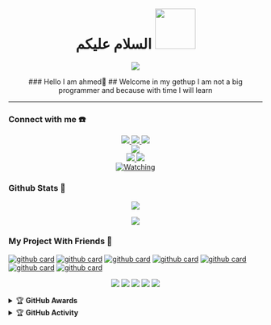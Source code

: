 


<h1 align="center">السلام عليكم <img src="https://i.imgur.com/yUiEvDR.jpeg" width="80px" alt=""><br></h1>
<p align="center">
  <img src="https://c.tenor.com/owx4Hlt5V8kAAAAC/loli-cute.gif" />
</p>

<p align="center">
### Hello I am ahmed👋
## Welcome in my gethup I am not a big programmer and because with time I will learn
</p>

------
### Connect with me ☎️
<p align="center">
  <a href="https://instagram.com/a_e_b_2003"><img src="https://img.shields.io/badge/Instagram-E4405F?style=for-the-badge&logo=instagram&logoColor=white"/> 
  <a href="https://wa.me/+393271166550?text=Hello"><img src="https://img.shields.io/badge/WhatsApp-25D366?style=for-the-badge&logo=whatsapp&logoColor=white" />
  <a href="https://t.me/TNT707FBI"><img src="https://img.shields.io/badge/Telegram-%230088cc.svg?&style=for-the-badge&logo=telegram&logoColor=white" /> <br>
  <a href="https://youtube.com/@maio6807"><img src="https://img.shields.io/badge/YouTube-fatih arridho-ff0000?style=for-the-badge&logo=youtube&logoColor=ff0000&link=https://youtube.com/channel/UCD_w05gKF5F_5BNPABShNyQ" /><br>
  <a name=ahmed1p7&label=VIEWS&style=flat-square&color=orange" />
  <a href="https://github.com/ahmed1p7"><img src="https://img.shields.io/badge/-GitHub-black?style=flat-square&logo=github" /> 
  <a href=https://youtube.com/@maio6807"><img src="https://img.shields.io/youtube/channel/subscribers/UCD_w05gKF5F_5BNPABShNyQ?style=social" /> <br>
  <a href="https://komarev.com/ghpvc/?username=ahmed1p7&color=blue&style=flat-square&label=Profile+Views"><img title="Watching" src="https://komarev.com/ghpvc/?username=ahmed1p7&color=green&style=flat-square&label=Profile+View"></a>
</p>


### Github Stats 🚀

<p align="center"><a href="https://github.com/ahmed1p7"><img src="https://github-readme-stats.vercel.app/api?username=ahmed1p7&show_icons=true&theme=radical"></a></p>
<p align="center"><a href="https://github.com/ahmed1p7"><img src="https://github-readme-stats.vercel.app/api/top-langs/?username=ahmed1p7&theme=radical&layout=compact"></a></p> 

### My Project With Friends 🔭
<a href="https://github.com/ahmed1p7/brutal">![github card](https://github-readme-stats.vercel.app/api/pin/?username=ahmed1p7&repo=brutal&theme=dark)</a>
<a href="https://github.com/DikaArdnt/Hisoka-Morou">![github card](https://github-readme-stats.vercel.app/api/pin/?username=dikaardnt&repo=hisoka-morou&theme=nightowl)</a>
<a href="https://github.com/zhwzein/Killua-Zoldyck">![github card](https://github-readme-stats.vercel.app/api/pin/?username=zhwzein&repo=killua-zoldyck&theme=dark)</a>
<a href="https://github.com/adiwajshing/Baileys">![github card](https://github-readme-stats.vercel.app/api/pin/?username=adiwajshing&repo=baileys&theme=nightowl)</a>
<a href="https://github.com/zeeone-ofc/Alphabot-Md">![github card](https://github-readme-stats.vercel.app/api/pin/?username=zeeone-ofc&repo=alphabot-md&theme=dark)</a>
<a href="https://github.com/ahmed1p7/islamiah">![github card](https://github-readme-stats.vercel.app/api/pin/?username=ahmed1p7&repo=islamiah&theme=nightowl)</a>
<a href="https://github.com/ahmed1p7/pramuka">![github card](https://github-readme-stats.vercel.app/api/pin/?username=ahmed1p7&repo=pramuka&theme=dark)</a>


<p align="center">
    <img src="https://img.shields.io/badge/OS-Linux-blue?&logo=Linux" />
    <img src="https://img.shields.io/badge/OS-Windows-blue?&logo=Windows" />
    <img src="https://img.shields.io/badge/IDE-Xcode-blue?&logo=xcode" />
    <img src="https://img.shields.io/badge/Text%20Editor-Visual%20Studio%20Code-blue?&logo=visual%20studio%20code&logoColor=blue" />
    <img src="https://img.shields.io/badge/Sublime%20Text-gray?&logo=Sublime-Text" />
</p>
<details>
    <summary>&#127942 <b>GitHub Awards</b></summary><br/>

![Github Trophy](https://github-profile-trophy.vercel.app/?username=ahmed1p7)

</details>

<details>
    <summary>&#127942 <b>GitHub Activity</b></summary><br/>

![Metrics](https://metrics.lecoq.io/ahmed1p7)

</details> 


  



